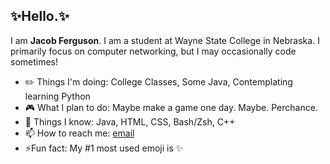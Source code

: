 ## ✨Hello.✨

<!--
**thesolejacobf/thesolejacobf** is a ✨ _special_ ✨ repository because its `README.md` (this file) appears on your GitHub profile.

Here are some ideas to get you started:

- 🔭 I’m currently working on ...
- 🌱 I’m currently learning ...
- 👯 I’m looking to collaborate on ...
- 🤔 I’m looking for help with ...
- 💬 Ask me about ...
- 📫 How to reach me: ...
- 😄 Pronouns: ...
- ⚡ Fun fact: ...
-->

I am **Jacob Ferguson**. I am a student at Wayne State College in Nebraska. I primarily focus on computer networking, but I may occasionally code sometimes!
- ✏️ Things I'm doing: College Classes, Some Java, Contemplating learning Python
- 🎮 What I plan to do: Maybe make a game one day. Maybe. Perchance.
- 📖 Things I know: Java, HTML, CSS, Bash/Zsh, C++
- 📫 How to reach me: [email](mailto:jaferg01@wsc.edu)
- ⚡Fun fact: My #1 most used emoji is ✨
